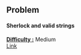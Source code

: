 ## Problem <br>

#### Sherlock and valid strings <br>

<b><u>Difficulty :</u></b> 
Medium <br>
[Link](https://www.hackerrank.com/challenges/sherlock-and-valid-string/problem)